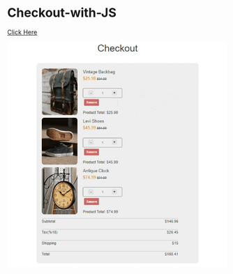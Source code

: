 # Checkout-with-JS

[Click Here](https://eyyupordueri.github.io/Checkout-with-JS/)

![gif](intro.gif)

